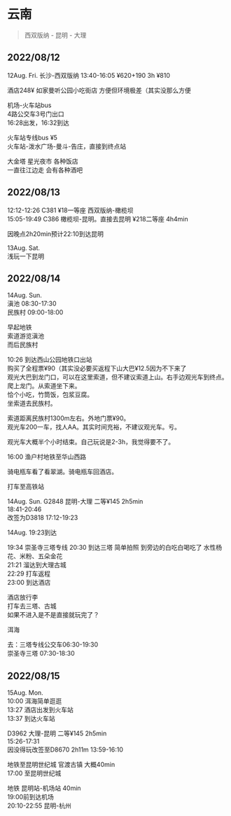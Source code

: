 # 云南

> 西双版纳 - 昆明 - 大理

## 2022/08/12

12Aug. Fri. 长沙-西双版纳 13:40-16:05 ¥620+190 3h ¥810  

酒店248¥ 如家曼听公园小吃街店 方便但环境极差（其实没那么方便

机场-火车站bus  
4路公交车3号门出口  
16:28出发，16:32到达  

火车站专线bus ¥5  
火车站-泼水广场-曼斗-告庄，直接到终点站  

大金塔 星光夜市 各种饭店  
一直往江边走 会有各种酒吧  

## 2022/08/13

12:12-12:26 C381 ¥18一等座 西双版纳-橄榄坝  
15:05-19:49 C386 橄榄坝-昆明。直接去昆明 ¥218二等座 4h4min  

因晚点2h20min预计22:10到达昆明

13Aug. Sat.  
浅玩一下昆明

## 2022/08/14

14Aug. Sun.  
滇池 08:30-17:30  
民族村 09:00-18:00

早起地铁  
索道游览滇池  
而后民族村  

10:26 到达西山公园地铁口出站  
购买了全程票¥90（其实没必要买返程下山大巴¥12.5因为不下来了  
观光大巴到龙门口，可以在这里索道，但不建议索道上山。右手边观光车到终点。  
爬上龙门。从索道坐下来。  
恰个小吃，竹筒饭，包浆豆腐。  
坐索道去民族村。  

索道距离民族村1300m左右。外地门票¥90。  
观光车200一车，找人AA。其实时间充裕，不建议观光车。亏。  

观光车大概半个小时结束。自己玩说是2-3h，我觉得要不了。  

16:00 渔户村地铁至华山西路  

骑电瓶车看了看翠湖。骑电瓶车回酒店。  

打车至高铁站  

14Aug. Sun. G2848 昆明-大理 二等¥145 2h5min  
18:41-20:46  
改签为D3818 17:12-19:23  

14Aug. 19:23到达  

19:34 崇圣寺三塔专线
20:30 到达三塔 简单拍照 到旁边的白吃白喝吃了 水性杨花、米粉、五朵金花  
21:21 溜达到大理古城  
22:29 打车返程  
23:00 到达酒店  

酒店放行李  
打车去三塔、古城  
如果不进入是不是直接就玩完了？  

洱海  

去：三塔专线公交车06:30-19:30  
崇圣寺三塔 07:30-18:30  

## 2022/08/15

15Aug. Mon.  
10:00 洱海简单逛逛  
13:27 酒店出发到火车站  
13:37 到达火车站  

D3962 大理-昆明 二等¥145 2h5min  
15:26-17:31  
因没得玩改签至D8670 2h11m 13:59-16:10  

地铁至昆明世纪城 官渡古镇 大概40min  
17:00 至昆明世纪城  

地铁 昆明站-机场站 40min  
19:00前到达机场  
20:10-22:55 昆明-杭州  
